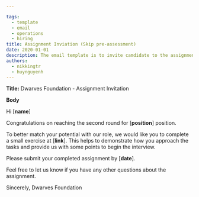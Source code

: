 ```yaml
---

tags: 
  - template
  - email
  - operations
  - hiring
title: Assignment Inviation (Skip pre-assessment)
date: 2020-01-01
description: The email template is to invite camdidate to the assignment round in case the pre-assessment is skipped.  
authors:
  - nikkingtr
  - huynguyenh
---
```


**Title:** Dwarves Foundation - Assignment Invitation

**Body**

Hi [**name**]

Congratulations on reaching the second round for [**position**] position.

To better match your potential with our role, we would like you to complete a small exercise at [**link**]. This helps to demonstrate how you approach the tasks and provide us with some points to begin the interview.

Please submit your completed assignment by [**date**].

Feel free to let us know if you have any other questions about the assignment.

Sincerely,
Dwarves Foundation
